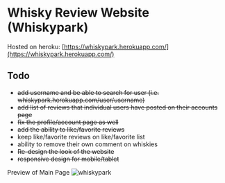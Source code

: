 # Whisky Review Website (Whiskypark)

Hosted on heroku: [https://whiskypark.herokuapp.com/](https://whiskypark.herokuapp.com/)

## Todo
- ~~add username and be able to search for user (i.e. whiskypark.herokuapp.com/user/username)~~
- ~~add list of reviews that individual users have posted on their accounts page~~
- ~~fix the profile/account page as well~~
- ~~add the ability to like/favorite reviews~~
- keep like/favorite reviews on like/favorite list
- ability to remove their own comment on whiskies
- ~~Re-design the look of the website~~
- ~~responsive design for mobile/tablet~~

Preview of Main Page
![whiskypark](http://i.imgur.com/Kp2hEGB.png)